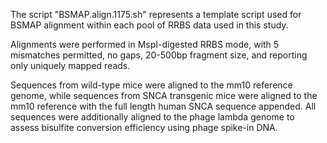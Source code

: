 The script "BSMAP.align.1175.sh" represents a template script used for BSMAP alignment within each pool of RRBS data used in this study.

Alignments were performed in MspI-digested RRBS mode, with 5 mismatches permitted, no gaps, 20-500bp fragment size, and reporting only uniquely mapped reads.

Sequences from wild-type mice were aligned to the mm10 reference genome, while sequences from SNCA transgenic mice were aligned to the mm10 reference with the full length human SNCA sequence appended. All sequences were additionally aligned to the phage lambda genome to assess bisulfite conversion efficiency using phage spike-in DNA.
